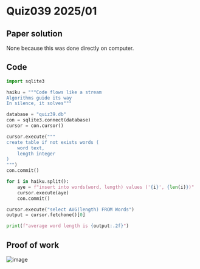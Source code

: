 # Quiz039 2025/01

## Paper solution
None because this was done directly on computer.

## Code
```.py
import sqlite3

haiku = """Code flows like a stream 
Algorithms guide its way 
In silence, it solves"""

database = "quiz39.db"
con = sqlite3.connect(database)
cursor = con.cursor()

cursor.execute("""
create table if not exists words (
    word text,
    length integer
)
""")
con.commit()

for i in haiku.split():
    aye = f"insert into words(word, length) values ('{i}', {len(i)})"
    cursor.execute(aye)
    con.commit()

cursor.execute("select AVG(length) FROM Words")
output = cursor.fetchone()[0]

print(f"average word length is {output:.2f}")
```

## Proof of work
![image](https://github.com/user-attachments/assets/f5b72dae-d349-4618-be1f-3415070d5ef1)

